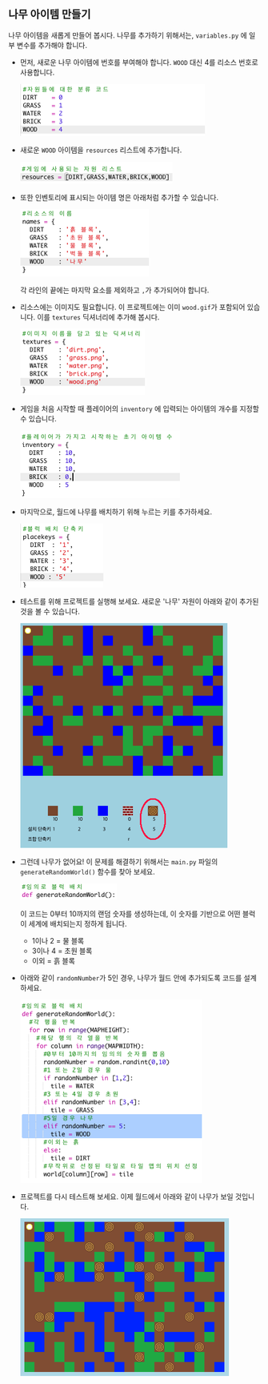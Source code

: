 ## 나무 아이템 만들기

나무 아이템을 새롭게 만들어 봅시다. 나무를 추가하기 위해서는, `variables.py` 에 일부 변수를 추가해야 합니다.

+ 먼저, 새로운 나무 아이템에 번호를 부여해야 합니다. `WOOD` 대신 4를 리소스 번호로 사용합니다.
    
    ![스크린샷](images/craft-wood-const.png)

+ 새로운 `WOOD` 아이템을 `resources` 리스트에 추가합니다.
    
    ![스크린샷](images/craft-wood-resources.png)

+ 또한 인벤토리에 표시되는 아이템 명은 아래처럼 추가할 수 있습니다.
    
    ![스크린샷](images/craft-wood-name.png)
    
    각 라인의 끝에는 마지막 요소를 제외하고 `,`가 추가되어야 합니다.

+ 리소스에는 이미지도 필요합니다. 이 프로젝트에는 이미 `wood.gif`가 포함되어 있습니다. 이를 `textures` 딕셔너리에 추가해 봅시다.
    
    ![스크린샷](images/craft-wood-texture.png)

+ 게임을 처음 시작할 때 플레이어의 `inventory` 에 입력되는 아이템의 개수를 지정할 수 있습니다.
    
    ![스크린샷](images/craft-wood-inventory.png)

+ 마지막으로, 월드에 나무를 배치하기 위해 누르는 키를 추가하세요.
    
    ![스크린샷](images/craft-wood-placekey.png)

+ 테스트를 위해 프로젝트를 실행해 보세요. 새로운 '나무' 자원이 아래와 같이 추가된 것을 볼 수 있습니다.
    
    ![screenshot](images/craft-wood-test.png)

+ 그런데 나무가 없어요! 이 문제를 해결하기 위해서는 `main.py` 파일의 `generateRandomWorld()` 함수를 찾아 보세요. 
    
    ![스크린샷](images/craft-wood-random1.png)
    
    이 코드는 0부터 10까지의 랜덤 숫자를 생성하는데, 이 숫자를 기반으로 어떤 블럭이 세계에 배치되는지 정하게 됩니다.
    
    + 1이나 2 = 물 블록
    + 3이나 4 = 초원 블록
    + 이외 = 흙 블록

+ 아래와 같이 `randomNumber`가 5인 경우, 나무가 월드 안에 추가되도록 코드를 설계하세요.
    
    ![스크린샷](images/craft-wood-random2.png)

+ 프로젝트를 다시 테스트해 보세요. 이제 월드에서 아래와 같이 나무가 보일 것입니다.
    
    ![스크린샷](images/craft-wood-test2.png)